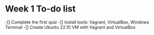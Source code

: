 # Week 1 To-do list

-[] Complete the first quiz
-[] Install tools: Vagrant, VirtualBox, Windows Terminal
-[] Create Ubuntu 22.10 VM with Vagrant and VirtualBox
